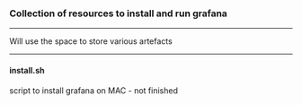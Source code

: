 ### Collection of resources to install and run grafana 

---

Will use the space to store various artefacts

---

#### install.sh

script to install grafana on MAC - not finished 